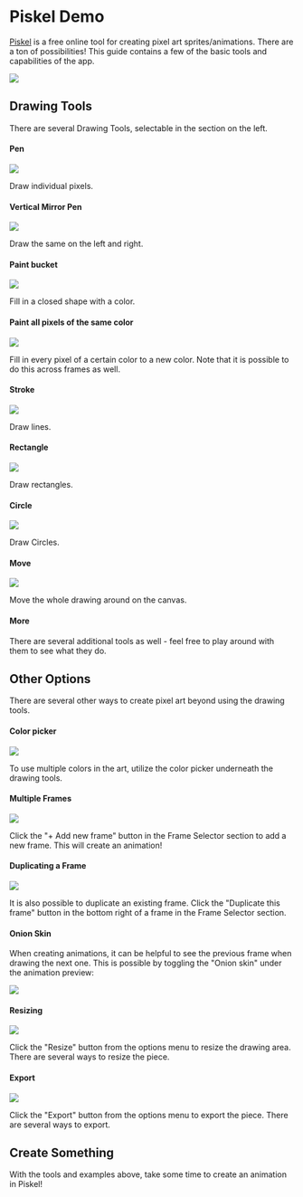 # Piskel Demo
[Piskel](https://www.piskelapp.com) is a free online tool for creating pixel art sprites/animations. There are a ton of possibilities! This guide contains a few of the basic tools and capabilities of the app.

![](Assets/PiskelOverview.png)

## Drawing Tools
There are several Drawing Tools, selectable in the section on the left.

#### Pen

![](Assets/Pen.png)

Draw individual pixels.

#### Vertical Mirror Pen

![](Assets/VertMirrorPen.png)

Draw the same on the left and right.

#### Paint bucket

![](Assets/PaintBucket.png)

Fill in a closed shape with a color.

#### Paint all pixels of the same color

![](Assets/PaintSameColor.png)

Fill in every pixel of a certain color to a new color. Note that it is possible to do this across frames as well.

#### Stroke

![](Assets/Stroke.png)

Draw lines.

#### Rectangle

![](Assets/Rectangle.png)

Draw rectangles.

#### Circle

![](Assets/Circle.png)

Draw Circles.

#### Move

![](Assets/Move.png)

Move the whole drawing around on the canvas.

#### More

There are several additional tools as well -  feel free to play around with them to see what they do.

## Other Options
There are several other ways to create pixel art beyond using the drawing tools.

#### Color picker

![](Assets/ColorPicker.png)

To use multiple colors in the art, utilize the color picker underneath the drawing tools.

#### Multiple Frames

![](Assets/AddFrame.png)

Click the "+ Add new frame" button in the Frame Selector section to add a new frame. This will create an animation!

#### Duplicating a Frame

![](Assets/DuplicateFrame.png)

It is also possible to duplicate an existing frame. Click the "Duplicate this frame" button in the bottom right of a frame in the Frame Selector section.

#### Onion Skin

When creating animations, it can be helpful to see the previous frame when drawing the next one. This is possible by toggling the "Onion skin" under the animation preview:

![](Assets/OnionSkin.png)

#### Resizing

![](Assets/Resizing.png)

Click the "Resize" button from the options menu to resize the drawing area. There are several ways to resize the piece.

#### Export

![](Assets/ExportMenu.png)

Click the "Export" button from the options menu to export the piece. There are several ways to export.

## Create Something
With the tools and examples above, take some time to create an animation in Piskel!